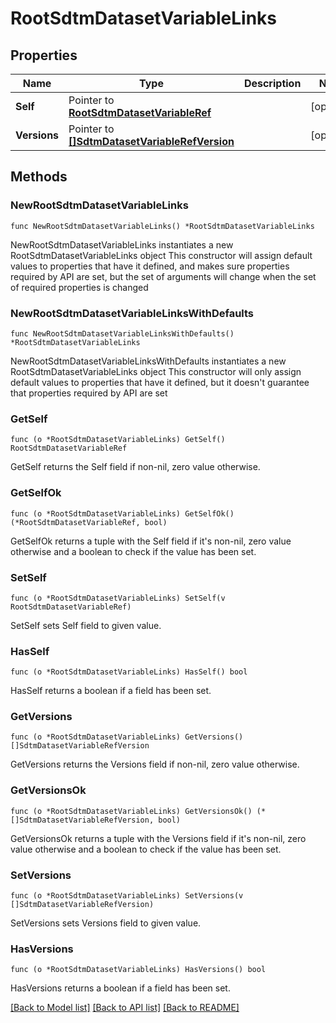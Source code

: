 # RootSdtmDatasetVariableLinks

## Properties

Name | Type | Description | Notes
------------ | ------------- | ------------- | -------------
**Self** | Pointer to [**RootSdtmDatasetVariableRef**](RootSdtmDatasetVariableRef.md) |  | [optional] 
**Versions** | Pointer to [**[]SdtmDatasetVariableRefVersion**](SdtmDatasetVariableRefVersion.md) |  | [optional] 

## Methods

### NewRootSdtmDatasetVariableLinks

`func NewRootSdtmDatasetVariableLinks() *RootSdtmDatasetVariableLinks`

NewRootSdtmDatasetVariableLinks instantiates a new RootSdtmDatasetVariableLinks object
This constructor will assign default values to properties that have it defined,
and makes sure properties required by API are set, but the set of arguments
will change when the set of required properties is changed

### NewRootSdtmDatasetVariableLinksWithDefaults

`func NewRootSdtmDatasetVariableLinksWithDefaults() *RootSdtmDatasetVariableLinks`

NewRootSdtmDatasetVariableLinksWithDefaults instantiates a new RootSdtmDatasetVariableLinks object
This constructor will only assign default values to properties that have it defined,
but it doesn't guarantee that properties required by API are set

### GetSelf

`func (o *RootSdtmDatasetVariableLinks) GetSelf() RootSdtmDatasetVariableRef`

GetSelf returns the Self field if non-nil, zero value otherwise.

### GetSelfOk

`func (o *RootSdtmDatasetVariableLinks) GetSelfOk() (*RootSdtmDatasetVariableRef, bool)`

GetSelfOk returns a tuple with the Self field if it's non-nil, zero value otherwise
and a boolean to check if the value has been set.

### SetSelf

`func (o *RootSdtmDatasetVariableLinks) SetSelf(v RootSdtmDatasetVariableRef)`

SetSelf sets Self field to given value.

### HasSelf

`func (o *RootSdtmDatasetVariableLinks) HasSelf() bool`

HasSelf returns a boolean if a field has been set.

### GetVersions

`func (o *RootSdtmDatasetVariableLinks) GetVersions() []SdtmDatasetVariableRefVersion`

GetVersions returns the Versions field if non-nil, zero value otherwise.

### GetVersionsOk

`func (o *RootSdtmDatasetVariableLinks) GetVersionsOk() (*[]SdtmDatasetVariableRefVersion, bool)`

GetVersionsOk returns a tuple with the Versions field if it's non-nil, zero value otherwise
and a boolean to check if the value has been set.

### SetVersions

`func (o *RootSdtmDatasetVariableLinks) SetVersions(v []SdtmDatasetVariableRefVersion)`

SetVersions sets Versions field to given value.

### HasVersions

`func (o *RootSdtmDatasetVariableLinks) HasVersions() bool`

HasVersions returns a boolean if a field has been set.


[[Back to Model list]](../README.md#documentation-for-models) [[Back to API list]](../README.md#documentation-for-api-endpoints) [[Back to README]](../README.md)


